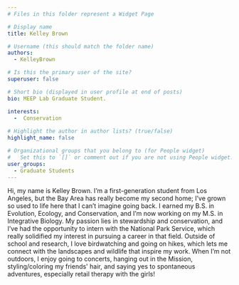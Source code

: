 ```yaml
---
# Files in this folder represent a Widget Page

# Display name
title: Kelley Brown

# Username (this should match the folder name)
authors:
  - KelleyBrown

# Is this the primary user of the site?
superuser: false

# Short bio (displayed in user profile at end of posts)
bio: MEEP Lab Graduate Student.

interests:
  -  Conservation
  
# Highlight the author in author lists? (true/false)
highlight_name: false

# Organizational groups that you belong to (for People widget)
#   Set this to `[]` or comment out if you are not using People widget.
user_groups:
  - Graduate Students
---
```



Hi, my name is Kelley Brown. I’m a first-generation student from Los Angeles, but the Bay Area has really become my second home; I’ve grown so used to life here that I can’t imagine going back. I earned my B.S. in Evolution, Ecology, and Conservation, and I’m now working on my M.S. in Integrative Biology. My passion lies in stewardship and conservation, and I’ve had the opportunity to intern with the National Park Service, which really solidified my interest in pursuing a career in that field.
Outside of school and research, I love birdwatching and going on hikes, which lets me connect with the landscapes and wildlife that inspire my work. When I’m not outdoors, I enjoy going to concerts, hanging out in the Mission, styling/coloring my friends' hair, and saying yes to spontaneous adventures, especially retail therapy with the girls!

